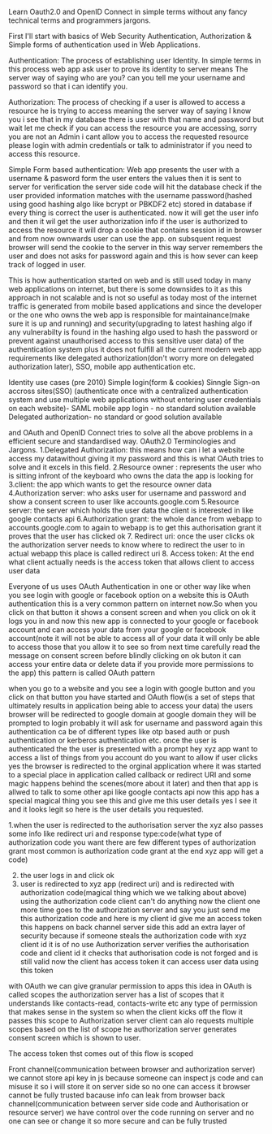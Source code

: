 
Learn Oauth2.0 and OpenID Connect in simple terms without any fancy technical terms and programmers jargons.


First I'll start with basics of Web Security 
Authentication, Authorization & Simple forms of authentication used in Web Applications.


Authentication: The process of establishing user Identity. In simple terms in this process web app
ask user to prove its identity to server means The server way of saying who are you? can you tell me your username and password so that i can identify you.

Authorization: The process of checking if a user is allowed to access a resource he is trying to access
meaning the server way of saying I know you i see that in my database there is user with that name and password but wait let me check if you can access the resource you are accessing, sorry you are
not an Admin i cant allow you to access the requested resource please login with admin credentials or 
talk to administrator if you need to access this resource.


Simple Form based authentication: Web app presents the user with a username & pasword form the user
enters the values then it is sent to server for verification the server side code will hit the database
check if the user provided information matches with the username password(hashed using good hashing algo like bcrypt or PBKDF2 etc) stored in database if every thing is correct the user is authenticated. now it will get the user info and then it wil get the user authorization info if the user is authorized to
access the resource it will drop a cookie that contains session id in browser and from now ownwards user can use the app. on subsquent request browser will send the cookie to the server in this way server remembers the user and does not asks for password again and this is how sever  can keep track of logged in user.

This is how authentication started on web and is still used today in many web applications on
internet, but there is some downsides to it as this approach  in not scalable and is not so useful as
today most of the internet traffic is generated from mobile based applications and since the developer or the one who owns the web app is responsible for maintainance(make sure it is up and running) and security(upgrading to latest hashing algo if any vulnerabilty is found in the hashing algo used to hash the password or prevent against unauthorised access to this sensitive user data) of the authentication system plus it does not fulfill all  the current modern web app requirements
like delegated authorization(don't worry more on delegated authorization later),  SSO, mobile app authentication etc.

Identity use cases (pre 2010)
Simple login(form & cookies)
Sinngle Sign-on accross sites(SSO) (authenticate once with a centralized authentication system and use
multiple web applications without entering  user credentials on each website)- SAML
mobile app login - no standard solution available
Delegated authorization- no standard or good solution available

and OAuth and OpenID Connect tries to solve all the above problems in a efficient secure and  standardised way.
OAuth2.0 Terminologies and Jargons.
1.Delegated Authorization: this means how can i let a website access my datawithout giving it my password and this is what OAuth tries to solve and it excels in this field.
2.Resource owner : represents the user who is sitting infront of the keyboard who owns the data the app is looking for
3.client: the app which wants to get the resource owner data
4.Authorization server: who asks user for username and password and show a consent screen to user like accounts.google.com
5.Resource server: the server which holds the user data the client is interested in like google contacts api
6.Authorization  grant: the whole dance from webapp to accounts.google.com to again to webapp is to get this authorisation grant it proves that the user has clicked ok
7. Redirect uri: once the user clicks ok the authorization server needs to know where to redirect the user to in actual webapp this place is called redirect uri
8. Access token: At the end what client actually needs is the access token that allows client to access user data



Everyone of us uses OAuth Authentication in one or other way like when you see login with google or facebook option on a website this is OAuth authentication this is a very common pattern on internet now.So when you click on that button it shows a consent screen and when you click on ok it logs you in and now this new app is connected to your google or facebook account and can access your data from your google or facebook account(note it will not be able to access all of your data it will only
be able to access those that you allow it to see so from next time carefully read the message on consent screen before blindly clicking on ok buton it can access your entire data or delete data if
you provide more permissions to the app) this pattern is called OAuth pattern


when you go to a website and you see a login with google button and you click on that button you have started and OAuth flow(is a set of steps that ultimately results in application being able to access
your data) the users browser  will be redirected to google domain at google domain they will be prompted to login probably it will ask for username and password again this authentication ca be of different types like otp based auth or push authentication or kerberos authentication etc. once the user is authenticated the the user is presented with a prompt hey xyz app want to access a list of things from you account do you want to allow if user clicks yes the browser is redirected to the orginal application where it was started to a special place in application called callback or redirect URI and some magic happens behind the scenes(more about it later) and then that app is allwed to talk to some other api like google contacts api now this app has a special magical thing you see this and give me this user details yes I see it and it looks legit so here is the user details you requested.


1.when the user is redirected to the authorisation server the xyz also passes some info like redirect uri and response type:code(what type of authorization code you want there are few different types of authorization grant most common is authorization code grant at the end xyz app will get a code)

2. the user logs in and click ok
3. user is redirected to xyz app (redirect uri) and is redirected with authorization code(magical thing which we we talking about above) using the authorization code client can't do anything 
now the client one more time goes to the authorization server and say you just send me this authorization code and here is my client id give me an access token this happens on back channel server side this add an extra layer of security because if someone steals the authorization code with xyz client id it is of no use Authorization server verifies the authorisation code and client id it checks that authorisation code is not forged and is still valid now the client has access token it can access user data using this token

with OAuth we can give granular permission to apps this idea in OAuth is called scopes
the authorization server has a list of scopes that it understands like contacts-read, contacts-write etc any type of permission that makes sense in the system so when the client kicks off the flow it passes this scope to Authorization server client can alo requests multiple scopes based on the list of scope he authorization server generates consent screen which is shown to user.

The access token thst comes out of this flow is scoped

Front channel(communication between browser and authorization server) we cannot store api key in js because someone can inspect js code and can misuse it so i will store it on server side so no one can
access it browser cannot be fully trusted bacause info can leak from browser 
back channel(communication between server side code and Authorisation or resource server) we have control over the code running on server and no one can see or change it so more secure and can be fully trusted
